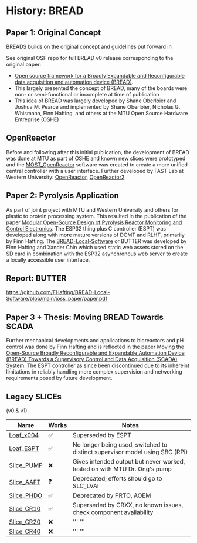 # History: BREAD

## Paper 1: Original Concept

BREADS builds on the original concept and guidelines put forward in

See original OSF repo for full BREAD v0 release corresponding to the original paper:

- [Open source framework for a Broadly Expandable and Reconfigurable data acquisition and automation device (BREAD)](https://doi.org/10.1016/j.ohx.2023.e00467).
- This largely presented the concept of BREAD, many of the boards were non- or semi-functional or incomplete at time of publication
- This idea of BREAD was largely developed by Shane Oberloier and Joshua M. Pearce and implemented by Shane Oberloier, Nicholas G. Whismana, Finn Hafting, and others at the MTU Open Source Hardware Entreprise (OSHE)

## OpenReactor

Before and following after this initial publication, the development of BREAD was done at MTU as part of OSHE and known new slices were prototyped and the [MOST_OpenReactor](https://gitlab.com/mtu-most/most_openreactor) software was created to create a more unified central controller with a user interface. Further developed by FAST Lab at Western University: [OpenReactor](https://github.com/uwo-fast/OpenReactor), [OpenReactor2](https://github.com/uwo-fast/OpenReactor2).

## Paper 2: Pyrolysis Application

As part of joint project with MTU and Western University and others for plastic to protein processing system. This resulted in the publication of the paper [Modular Open-Source Design of Pyrolysis Reactor Monitoring and Control Electronics](https://doi.org/10.3390/electronics12244893). The ESP32 thing plus C controller (ESPT) was developed along with more mature versions of DCMT and RLHT, primarily by Finn Hafting. The [BREAD-Local-Software](https://github.com/FHafting/BREAD-Local-Software) or BUTTER was developed by Finn Hafting and Xander Chin which used static web assets stored on the SD card in combination with the ESP32 asynchronous web server to create a locally accessible user interface.

## Report: BUTTER

https://github.com/FHafting/BREAD-Local-Software/blob/main/joss_paper/paper.pdf

## Paper 3 + Thesis: Moving BREAD Towards SCADA

Further mechanical developments and applications to bioreactors and pH control was done by Finn Hafting and is reflected in the paper [Moving the Open-Source Broadly Reconfigurable and Expandable Automation Device (BREAD) Towards a Supervisory Control and Data Acquisition (SCADA) System](https://doi.org/10.3390/technologies13040125). The ESPT controller as since been discontinued due to its inhereint limitations in reliably handling more complex supervision and networking requirements posed by future development.

## Legacy SLICEs

(v0 & v1)

| Name                                                 | Works | Notes                                                                       |
| ---------------------------------------------------- | ----- | --------------------------------------------------------------------------- |
| [Loaf_x004](https://github.com/FEASTorg/Loaf_x004)   | ✅    | Superseded by ESPT                                                          |
| [Loaf_ESPT](https://github.com/FEASTorg/Loaf_ESPT)   | ✅    | No longer being used, switched to distinct supervisor model using SBC (RPi) |
| [Slice_PUMP](https://github.com/FEASTorg/Slice_PUMP) | ❌    | Gives intended output but never worked, tested on with MTU Dr. Ong's pump   |
| [Slice_AAFT](https://github.com/FEASTorg/Slice_AAFT) | ❓    | Deprecated; efforts should go to SLC_LVAI                                   |
| [Slice_PHDO](https://github.com/FEASTorg/Slice_PHDO) | ✅    | Deprecated by PRTO, AOEM                                                    |
| [Slice_CR10](https://github.com/FEASTorg/Slice_CR10) | ✅    | Superseded by CRXX, no known issues, check component availability           |
| [Slice_CR20](https://github.com/FEASTorg/Slice_CR20) | ❌    | ''' '''                                                                     |
| [Slice_CR40](https://github.com/FEASTorg/Slice_CR40) | ❌    | ''' '''                                                                     |
